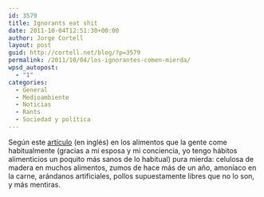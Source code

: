 ```yaml
---
id: 3579
title: Ignorants eat shit
date: 2011-10-04T12:51:30+00:00
author: Jorge Cortell
layout: post
guid: http://cortell.net/blog/?p=3579
permalink: /2011/10/04/los-ignorantes-comen-mierda/
wpsd_autopost:
  - "1"
categories:
  - General
  - Medioambiente
  - Noticias
  - Rants
  - Sociedad y polí­tica
---
```

Según este <a title="http://www.cracked.com/article_19433_the-6-most-horrifying-lies-food-industry-feeding-you.html" href="http://www.cracked.com/article_19433_the-6-most-horrifying-lies-food-industry-feeding-you.html" target="_blank">artículo</a> (en inglés) en los alimentos que la gente come habitualmente (gracias a mi esposa y mi conciencia, yo tengo hábitos alimenticios un poquito más sanos de lo habitual) pura mierda: celulosa de madera en muchos alimentos, zumos de hace más de un año, amoníaco en la carne, arándanos artificiales, pollos supuestamente libres que no lo son, y más mentiras.